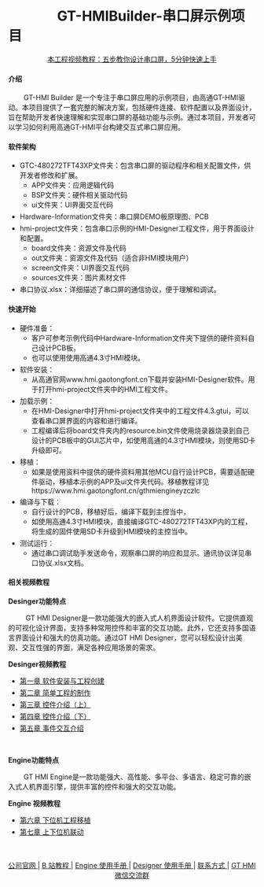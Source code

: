 # &nbsp;&nbsp;&nbsp;&nbsp;&nbsp;&nbsp;&nbsp;&nbsp;&nbsp;&nbsp;&nbsp;&nbsp;&nbsp;&nbsp;&nbsp;GT-HMIBuilder-串口屏示例项目

<div align="center"
>
   <a href="https://www.bilibili.com/video/BV1Ce411X78C/?spm_id_from=333.999.0.0&vd_source=0d93f7ed5a2d40d6e2d321f392d5e6f3"
    > 本工程视频教程：五步教你设计串口屏，5分钟快速上手 </a>
</div>

#### 介绍
&nbsp;&nbsp;&nbsp;&nbsp;&nbsp;&nbsp;&nbsp;&nbsp;GT-HMI Builder 是一个专注于串口屏应用的示例项目，由高通GT-HMI驱动。本项目提供了一套完整的解决方案，包括硬件连接、软件配置以及界面设计，旨在帮助开发者快速理解和实现串口屏的基础功能与示例。通过本项目，开发者可以学习如何利用高通GT-HMI平台构建交互式串口屏应用。

#### 软件架构
<ul>
<li style="margin-bottom: 4px;">GTC-480272TFT43XP文件夹：包含串口屏的驱动程序和相关配置文件，供开发者修改和扩展。<ul>
<li>APP文件夹：应用逻辑代码</li><li>BSP文件夹：硬件相关驱动代码</li><li>ui文件夹：UI界面交互代码</li></ul></li>
<li style="margin-bottom: 4px;">Hardware-Information文件夹：串口屏DEMO板原理图、PCB</li>
<li style="margin-bottom: 4px;">hmi-project文件夹：包含串口示例的HMI-Designer工程文件，用于界面设计和配置。<ul>
<li>board文件夹：资源文件及代码</li><li>out文件夹：资源文件及代码（适合非HMI模块用户）</li><li>screen文件夹：UI界面交互代码</li><li>sources文件夹：图片素材文件</li></ul></li>
<li style="margin-bottom: 4px;">串口协议.xlsx：详细描述了串口屏的通信协议，便于理解和调试。</li>
</ul>

#### 快速开始
<ul>
<li style="margin-bottom: 4px;">硬件准备：<ul>
<li>客户可参考示例代码中Hardware-Information文件夹下提供的硬件资料自己设计PCB板，</li><li>也可以使用使用高通4.3寸HMI模块。</li></ul></li>
<li style="margin-bottom: 4px;">软件安装：<ul>
<li>从高通官网www.hmi.gaotongfont.cn下载并安装HMI-Designer软件。用于打开hmi-project文件夹中的HMI工程文件。</li></ul></li>
<li style="margin-bottom: 4px;">加载示例：<ul>
<li>在HMI-Designer中打开hmi-project文件夹中的工程文件4.3.gtui，可以查看串口屏界面的内容和进行编译。</li><li>工程编译后将board文件夹内的resource.bin文件使用烧录器烧录到自己设计的PCB板中的GUI芯片中，如使用高通的4.3寸HMI模块，则使用SD卡升级即可。</li></ul></li>
<li style="margin-bottom: 4px;">移植：<ul>
<li>如果是使用资料中提供的硬件资料用其他MCU自行设计PCB，需要适配硬件驱动，移植本示例的APP及ui文件夹代码。移植教程详见https://www.hmi.gaotongfont.cn/gthmiengineyzczlc</li></ul></li>
<li style="margin-bottom: 4px;">编译与下载：<ul>
<li>自行设计的PCB，移植好后，编译下载到主控当中，</li><li>如使用高通4.3寸HMI模块，直接编译GTC-480272TFT43XP内的工程，将生成的固件使用SD卡升级到HMI模块的主控当中。</li></ul></li>
<li style="margin-bottom: 4px;">测试运行：<ul>
<li>通过串口调试助手发送命令，观察串口屏的响应和显示。通讯协议详见串口协议.xlsx文档。</li></ul></li>
</ul>

#### 相关视频教程

**Desinger功能特点**

         GT HMI Designer是一款功能强大的嵌入式人机界面设计软件。它提供直观的可视化设计界面，支持多种常用控件和丰富的交互功能。此外，它还支持多国语言界面设计和强大的仿真功能。通过GT HMI Designer，您可以轻松设计出美观、交互性强的界面，满足各种应用场景的需求。


**Desinger视频教程**

<ul>
<li style="margin-bottom: 4px;"><a href="https://www.bilibili.com/video/BV1Xm4y1h7vs/?spm_id_from=333.999.0.0&vd_source=8ecf13d60f5e8ce6a592b252d351e954">第一章 软件安装与工程创建</a></li>
<li style="margin-bottom: 4px;"><a href="https://www.bilibili.com/video/BV1va4y137ac/?spm_id_from=autoNext&vd_source=8ecf13d60f5e8ce6a592b252d351e954">第二章 简单工程的制作</a></li>
<li style="margin-bottom: 4px;"><a href="https://www.bilibili.com/video/BV1Uo4y1V7pg/?spm_id_from=333.999.0.0&vd_source=8ecf13d60f5e8ce6a592b252d351e954">第三章 控件介绍（上）</a></li>
<li style="margin-bottom: 4px;"><a href="https://www.bilibili.com/video/BV1fs4y1u7uz/?spm_id_from=333.999.0.0&vd_source=8ecf13d60f5e8ce6a592b252d351e954">第四章 控件介绍（下）</a></li>
<li style="margin-bottom: 4px;"><a href="https://www.bilibili.com/video/BV1Ds4y1B7iW/?spm_id_from=333.999.0.0&vd_source=8ecf13d60f5e8ce6a592b252d351e954">第五章 事件交互介绍</a></li>
</ul>

<br/>

**Engine功能特点**

        GT HMI Engine是一款功能强大、高性能、多平台、多语言、稳定可靠的嵌入式人机界面引擎，提供丰富的控件和强大的交互功能。



**Engine 视频教程**

<ul>
<li style="margin-bottom: 4px;"><a href="https://www.bilibili.com/video/BV1Y24y1N7Bq/?spm_id_from=333.999.0.0&vd_source=8ecf13d60f5e8ce6a592b252d351e954">第六章 下位机工程移植</a></li>
<li style="margin-bottom: 4px;"><a href="https://www.bilibili.com/video/BV1Jh411c7jn/?spm_id_from=333.999.0.0&vd_source=8ecf13d60f5e8ce6a592b252d351e954">第七章 上下位机联动</a></li>
</ul>
<br/>

<br/>
<div align="center"
>
    <a href="https://www.hmi.gaotongfont.cn/kfgj"
    > 公司官网 </a> |
    <a href="https://space.bilibili.com/3493293474188211/video"
    > B 站教程 </a> |
    <a href="https://www.hmi.gaotongfont.cn/kfgj#/#hmiEngine"
    > Engine 使用手册 </a> |
    <a href="https://www.hmi.gaotongfont.cn/kfgj#/#hmidesigner"
    > Designer 使用手册 </a> |
    <a href="http://isite.baidu.com/site/wjz7qkrv/406a2b0c-f9c7-4a08-a47a-662e862b2af4?ch=48&wid=498ccd5c05334f21a2142ba3cf628964_0_0&field=&orderBy=&categoryId=undefined&title=%E8%81%94%E7%B3%BB%E6%88%91%E4%BB%AC"
    > 联系方式 </a> |
    <a href="https://genitop-1317577547.cos.ap-nanjing.myqcloud.com/GT-HMI/GT-HMI-Groups/GT-HMI%20Communication%20groups.jpg"
    > GT HMI微信交流群 </a>
</div>

<br/>



